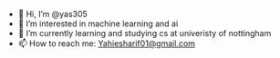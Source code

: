 - 👋 Hi, I’m @yas305
- 👀 I’m interested in machine learning and ai
- 🌱 I’m currently learning and studying cs at univeristy of nottingham
- 📫 How to reach me: Yahiesharif01@gmail.com


<!---
yas305/yas305 is a ✨ special ✨ repository because its `README.md` (this file) appears on your GitHub profile.
You can click the Preview link to take a look at your changes.
--->
